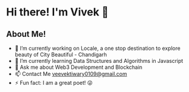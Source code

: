 # Hi there! I'm Vivek 👋

## About Me!

* 🔭 I’m currently working on Locale, a one stop destination to explore beauty of City Beautiful - Chandigarh
* 🌱 I’m currently learning Data Structures and Algorithms in Javascript
* 💬 Ask me about Web3 Development and Blockchain
* 📫 Contact Me veevektiwary0109@gmail.com
* ⚡ Fun fact: I am a great poet! 😜
